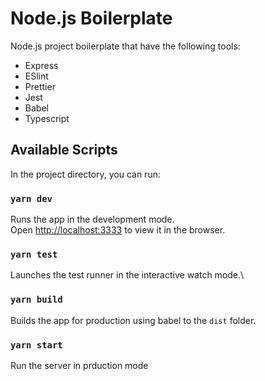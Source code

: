 # Node.js Boilerplate

Node.js project boilerplate that have the following tools:
* Express
* ESlint
* Prettier
* Jest
* Babel
* Typescript

## Available Scripts

In the project directory, you can run:

### `yarn dev`

Runs the app in the development mode.\
Open [http://localhost:3333](http://localhost:3333) to view it in the browser.


### `yarn test`

Launches the test runner in the interactive watch mode.\

### `yarn build`

Builds the app for production using babel to the `dist` folder.

### `yarn start`

Run the server in prduction mode

